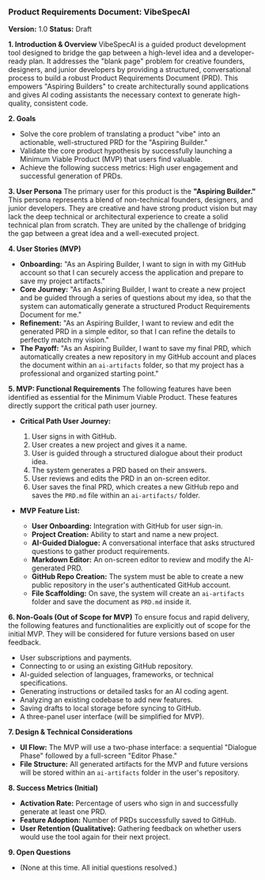 ### **Product Requirements Document: VibeSpecAI**
**Version:** 1.0
**Status:** Draft

**1. Introduction & Overview**
VibeSpecAI is a guided product development tool designed to bridge the gap between a high-level idea and a developer-ready plan. It addresses the "blank page" problem for creative founders, designers, and junior developers by providing a structured, conversational process to build a robust Product Requirements Document (PRD). This empowers "Aspiring Builders" to create architecturally sound applications and gives AI coding assistants the necessary context to generate high-quality, consistent code.

**2. Goals**
*   Solve the core problem of translating a product "vibe" into an actionable, well-structured PRD for the "Aspiring Builder."
*   Validate the core product hypothesis by successfully launching a Minimum Viable Product (MVP) that users find valuable.
*   Achieve the following success metrics: High user engagement and successful generation of PRDs.

**3. User Persona**
The primary user for this product is the **"Aspiring Builder."** This persona represents a blend of non-technical founders, designers, and junior developers. They are creative and have strong product vision but may lack the deep technical or architectural experience to create a solid technical plan from scratch. They are united by the challenge of bridging the gap between a great idea and a well-executed project.

**4. User Stories (MVP)**
*   **Onboarding:** "As an Aspiring Builder, I want to sign in with my GitHub account so that I can securely access the application and prepare to save my project artifacts."
*   **Core Journey:** "As an Aspiring Builder, I want to create a new project and be guided through a series of questions about my idea, so that the system can automatically generate a structured Product Requirements Document for me."
*   **Refinement:** "As an Aspiring Builder, I want to review and edit the generated PRD in a simple editor, so that I can refine the details to perfectly match my vision."
*   **The Payoff:** "As an Aspiring Builder, I want to save my final PRD, which automatically creates a new repository in my GitHub account and places the document within an `ai-artifacts` folder, so that my project has a professional and organized starting point."

**5. MVP: Functional Requirements**
The following features have been identified as essential for the Minimum Viable Product. These features directly support the critical path user journey.

*   **Critical Path User Journey:**
    1.  User signs in with GitHub.
    2.  User creates a new project and gives it a name.
    3.  User is guided through a structured dialogue about their product idea.
    4.  The system generates a PRD based on their answers.
    5.  User reviews and edits the PRD in an on-screen editor.
    6.  User saves the final PRD, which creates a new GitHub repo and saves the `PRD.md` file within an `ai-artifacts/` folder.

*   **MVP Feature List:**
    *   **User Onboarding:** Integration with GitHub for user sign-in.
    *   **Project Creation:** Ability to start and name a new project.
    *   **AI-Guided Dialogue:** A conversational interface that asks structured questions to gather product requirements.
    *   **Markdown Editor:** An on-screen editor to review and modify the AI-generated PRD.
    *   **GitHub Repo Creation:** The system must be able to create a new public repository in the user's authenticated GitHub account.
    *   **File Scaffolding:** On save, the system will create an `ai-artifacts` folder and save the document as `PRD.md` inside it.

**6. Non-Goals (Out of Scope for MVP)**
To ensure focus and rapid delivery, the following features and functionalities are explicitly out of scope for the initial MVP. They will be considered for future versions based on user feedback.
*   User subscriptions and payments.
*   Connecting to or using an existing GitHub repository.
*   AI-guided selection of languages, frameworks, or technical specifications.
*   Generating instructions or detailed tasks for an AI coding agent.
*   Analyzing an existing codebase to add new features.
*   Saving drafts to local storage before syncing to GitHub.
*   A three-panel user interface (will be simplified for MVP).

**7. Design & Technical Considerations**
*   **UI Flow:** The MVP will use a two-phase interface: a sequential "Dialogue Phase" followed by a full-screen "Editor Phase."
*   **File Structure:** All generated artifacts for the MVP and future versions will be stored within an `ai-artifacts` folder in the user's repository.

**8. Success Metrics (Initial)**
*   **Activation Rate:** Percentage of users who sign in and successfully generate at least one PRD.
*   **Feature Adoption:** Number of PRDs successfully saved to GitHub.
*   **User Retention (Qualitative):** Gathering feedback on whether users would use the tool again for their next project.

**9. Open Questions**
*   (None at this time. All initial questions resolved.)